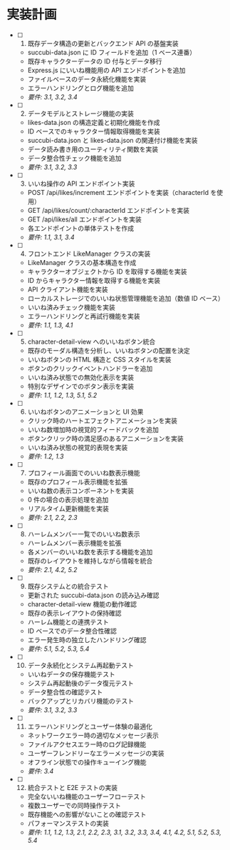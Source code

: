 # 実装計画

- [ ] 1. 既存データ構造の更新とバックエンド API の基盤実装

  - succubi-data.json に ID フィールドを追加（1 ベース連番）
  - 既存キャラクターデータの ID 付与とデータ移行
  - Express.js にいいね機能用の API エンドポイントを追加
  - ファイルベースのデータ永続化機能を実装
  - エラーハンドリングとログ機能を追加
  - _要件: 3.1, 3.2, 3.4_

- [ ] 2. データモデルとストレージ機能の実装

  - likes-data.json の構造定義と初期化機能を作成
  - ID ベースでのキャラクター情報取得機能を実装
  - succubi-data.json と likes-data.json の関連付け機能を実装
  - データ読み書き用のユーティリティ関数を実装
  - データ整合性チェック機能を追加
  - _要件: 3.1, 3.2, 3.3_

- [ ] 3. いいね操作の API エンドポイント実装

  - POST /api/likes/increment エンドポイントを実装（characterId を使用）
  - GET /api/likes/count/:characterId エンドポイントを実装
  - GET /api/likes/all エンドポイントを実装
  - 各エンドポイントの単体テストを作成
  - _要件: 1.1, 3.1, 3.4_

- [ ] 4. フロントエンド LikeManager クラスの実装

  - LikeManager クラスの基本構造を作成
  - キャラクターオブジェクトから ID を取得する機能を実装
  - ID からキャラクター情報を取得する機能を実装
  - API クライアント機能を実装
  - ローカルストレージでのいいね状態管理機能を追加（数値 ID ベース）
  - いいね済みチェック機能を実装
  - エラーハンドリングと再試行機能を実装
  - _要件: 1.1, 1.3, 4.1_

- [ ] 5. character-detail-view へのいいねボタン統合

  - 既存のモーダル構造を分析し、いいねボタンの配置を決定
  - いいねボタンの HTML 構造と CSS スタイルを実装
  - ボタンのクリックイベントハンドラーを追加
  - いいね済み状態での無効化表示を実装
  - 特別なデザインでのボタン表示を実装
  - _要件: 1.1, 1.2, 1.3, 5.1, 5.2_

- [ ] 6. いいねボタンのアニメーションと UI 効果

  - クリック時のハートエフェクトアニメーションを実装
  - いいね数増加時の視覚的フィードバックを追加
  - ボタンクリック時の満足感のあるアニメーションを実装
  - いいね済み状態の視覚的表現を実装
  - _要件: 1.2, 1.3_

- [ ] 7. プロフィール画面でのいいね数表示機能

  - 既存のプロフィール表示機能を拡張
  - いいね数の表示コンポーネントを実装
  - 0 件の場合の表示処理を追加
  - リアルタイム更新機能を実装
  - _要件: 2.1, 2.2, 2.3_

- [ ] 8. ハーレムメンバー一覧でのいいね数表示

  - ハーレムメンバー表示機能を拡張
  - 各メンバーのいいね数を表示する機能を追加
  - 既存のレイアウトを維持しながら情報を統合
  - _要件: 2.1, 4.2, 5.2_

- [ ] 9. 既存システムとの統合テスト

  - 更新された succubi-data.json の読み込み確認
  - character-detail-view 機能の動作確認
  - 既存の表示レイアウトの保持確認
  - ハーレム機能との連携テスト
  - ID ベースでのデータ整合性確認
  - エラー発生時の独立したハンドリング確認
  - _要件: 5.1, 5.2, 5.3, 5.4_

- [ ] 10. データ永続化とシステム再起動テスト

  - いいねデータの保存機能テスト
  - システム再起動後のデータ復元テスト
  - データ整合性の確認テスト
  - バックアップとリカバリ機能のテスト
  - _要件: 3.1, 3.2, 3.3_

- [ ] 11. エラーハンドリングとユーザー体験の最適化

  - ネットワークエラー時の適切なメッセージ表示
  - ファイルアクセスエラー時のログ記録機能
  - ユーザーフレンドリーなエラーメッセージの実装
  - オフライン状態での操作キューイング機能
  - _要件: 3.4_

- [ ] 12. 統合テストと E2E テストの実装
  - 完全ないいね機能のユーザーフローテスト
  - 複数ユーザーでの同時操作テスト
  - 既存機能への影響がないことの確認テスト
  - パフォーマンステストの実装
  - _要件: 1.1, 1.2, 1.3, 2.1, 2.2, 2.3, 3.1, 3.2, 3.3, 3.4, 4.1, 4.2, 5.1, 5.2, 5.3, 5.4_
